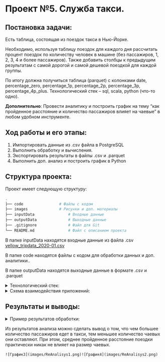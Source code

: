 # Проект №5. Служба такси.

## Постановка задачи:
Есть таблица, состоящая из поездок такси в Нью-Йорке.

Необходимо, используя таблицу поездок для каждого дня рассчитать процент поездок по количеству человек в машине (без пассажиров, 1, 2, 3, 4 и более пассажиров). Также добавить столбцы к предыдущим результатам с самой дорогой и самой дешевой поездкой для каждой группы.

По итогу должна получиться таблица (parquet) с колонками date, percentage_zero, percentage_1p, percentage_2p, percentage_3p, percentage_4p_plus. Технологический стек – sql, scala, python (что-то одно).

**Дополнительно**: Провести аналитику и построить график на тему “как пройденное расстояние и количество пассажиров влияет на чаевые” в любом удобном инструменте.


## Ход работы и его этапы:
1. Импортировать данные из .csv файла в PostgreSQL
2. Выполнить обработку и вычисления. 
3. Экспортировать результаты в файлы .csv и .parquet
4. Выполнить доп. анализ и построить график в Python


## Структура проекта:
Проект имеет следующую структуру:
```bash
.
├── code				# Файлы с кодом
├── images				# Рисунки и доп. материалы
├── inputData				# Входные данные
├── outputData				# Выходные данные
├── .gitignore				# Файл для Git
└── README.md				# Файл с описанием проекта
```

В папке inputData находятся входные данные из файла .csv [yellow_tripdata_2020-01.csv](https://disk.yandex.ru/d/DKeoopbGH1Ttuw)

В папке code находятся файлы с кодом для обработки данных и доп. аналитики..

В папке outputData находятся выходные данные в формате .csv и .parquet

<details>
  <summary>Технологический стек:</summary>
SQL (PostgreSQL, PgAdmin), Python (Pandas, mathplotlib)
</details>

<details>
  <summary>Схема взаимодействия приложений:</summary>
	.csv -> PostgreSQL -> SQL -> .csv -> Python -> .parquet
</details>

## Результаты и выводы:

<details>
  <summary>Пример результатов обработки:</summary>

	![График1](images/Results1.png)![График2](images/Results2.png)

</details>


Из результатов анализа можно сделать вывод о том, что чем большее количество пассажиров едет в такси, тем меньшее количество чаевых они оставляют. При этом, среднее пройденное расстояние поездки практически никак не влияет на размер чаевых.

	![График3](images/ReAnalisys1.png)![График4](images/ReAnalisys2.png)




